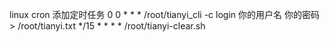 linux cron 添加定时任务
0 0 * * * /root/tianyi_cli -c login 你的用户名 你的密码 > /root/tianyi.txt
*/15 * * * * /root/tianyi-clear.sh
